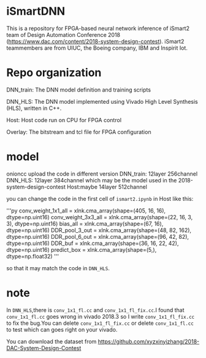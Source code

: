 # iSmartDNN
This is a repository for FPGA-based neural network inference of iSmart2 team of Design Automation Conference 2018 (https://www.dac.com/content/2018-system-design-contest). iSmart2 teammembers are from UIUC, the Boeing company, IBM and Inspirit Iot.


# Repo organization
DNN_train: The DNN model definition and training scripts

DNN_HLS: The DNN model implemented using Vivado High Level Synthesis (HLS), written in C++.

Host: Host code run on CPU for FPGA control

Overlay: The bitstream and tcl file for FPGA configuration

# model
onioncc upload the code in different version
DNN_train: 12layer 256channel
DNN_HLS:   12layer 384channel which may be the model used in the 2018-system-design-contest
Host:maybe 14layer 512channel

you can change the code in the first cell of `ismart2.ipynb` in Host like this:

'''py
conv_weight_1x1_all = xlnk.cma_array(shape=(405, 16, 16), dtype=np.uint16)
conv_weight_3x3_all = xlnk.cma_array(shape=(22, 16, 3, 3), dtype=np.uint16)
bias_all = xlnk.cma_array(shape=(67, 16), dtype=np.uint16)
DDR_pool_3_out = xlnk.cma_array(shape=(48, 82, 162), dtype=np.uint16)
DDR_pool_6_out = xlnk.cma_array(shape=(96, 42, 82), dtype=np.uint16)
DDR_buf = xlnk.cma_array(shape=(36, 16, 22, 42), dtype=np.uint16)
predict_box = xlnk.cma_array(shape=(5,), dtype=np.float32)
'''

so that it may match the code in `DNN_HLS`.

# note
In `DNN_HLS`,there is `conv_1x1_fl.cc` and `conv_1x1_fl_fix.cc`.I found that `conv_1x1_fl.cc` goes wrong in vivado 2018.3 so I write `conv_1x1_fl_fix.cc` to fix the bug.You can delete `conv_1x1_fl_fix.cc` or delete `conv_1x1_fl.cc` to test which can goes right on your vivado.

You can download the dataset from https://github.com/xyzxinyizhang/2018-DAC-System-Design-Contest
